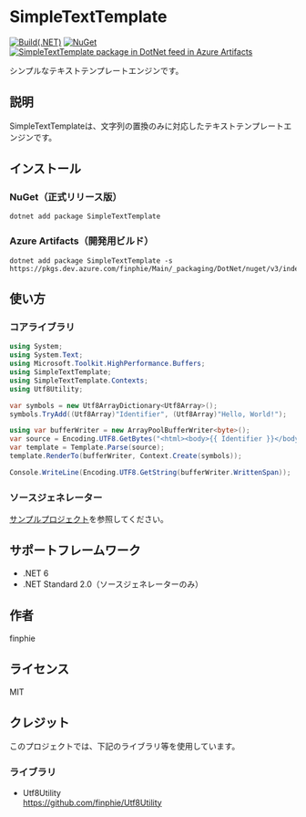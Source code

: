 # SimpleTextTemplate

[![Build(.NET)](https://github.com/finphie/SimpleTextTemplate/actions/workflows/build-dotnet.yml/badge.svg)](https://github.com/finphie/SimpleTextTemplate/actions/workflows/build-dotnet.yml)
[![NuGet](https://img.shields.io/nuget/v/SimpleTextTemplate?color=0078d4&label=NuGet)](https://www.nuget.org/packages/SimpleTextTemplate/)
[![SimpleTextTemplate package in DotNet feed in Azure Artifacts](https://feeds.dev.azure.com/finphie/7af9aa4d-c550-43af-87a5-01539b2d9934/_apis/public/Packaging/Feeds/18cbb017-6f1d-41eb-b9a5-a6dbf411e3f7/Packages/07a7dc27-e20d-42fd-b8a6-5a219205bf87/Badge)](https://dev.azure.com/finphie/Main/_packaging?_a=package&feed=18cbb017-6f1d-41eb-b9a5-a6dbf411e3f7&package=07a7dc27-e20d-42fd-b8a6-5a219205bf87&preferRelease=true)

シンプルなテキストテンプレートエンジンです。

## 説明

SimpleTextTemplateは、文字列の置換のみに対応したテキストテンプレートエンジンです。

## インストール

### NuGet（正式リリース版）

```console
dotnet add package SimpleTextTemplate
```

### Azure Artifacts（開発用ビルド）

```console
dotnet add package SimpleTextTemplate -s https://pkgs.dev.azure.com/finphie/Main/_packaging/DotNet/nuget/v3/index.json
```

## 使い方

### コアライブラリ

```csharp
using System;
using System.Text;
using Microsoft.Toolkit.HighPerformance.Buffers;
using SimpleTextTemplate;
using SimpleTextTemplate.Contexts;
using Utf8Utility;

var symbols = new Utf8ArrayDictionary<Utf8Array>();
symbols.TryAdd((Utf8Array)"Identifier", (Utf8Array)"Hello, World!");

using var bufferWriter = new ArrayPoolBufferWriter<byte>();
var source = Encoding.UTF8.GetBytes("<html><body>{{ Identifier }}</body></html>");
var template = Template.Parse(source);
template.RenderTo(bufferWriter, Context.Create(symbols));

Console.WriteLine(Encoding.UTF8.GetString(bufferWriter.WrittenSpan));
```

### ソースジェネレーター

[サンプルプロジェクト](https://github.com/finphie/SimpleTextTemplate/tree/main/Source/SimpleTextTemplate.Sample)を参照してください。

## サポートフレームワーク

- .NET 6
- .NET Standard 2.0（ソースジェネレーターのみ）

## 作者

finphie

## ライセンス

MIT

## クレジット

このプロジェクトでは、下記のライブラリ等を使用しています。

### ライブラリ

- Utf8Utility  
<https://github.com/finphie/Utf8Utility>